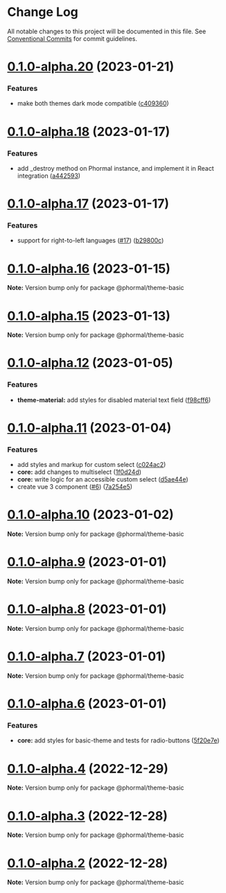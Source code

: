 # Change Log

All notable changes to this project will be documented in this file.
See [Conventional Commits](https://conventionalcommits.org) for commit guidelines.

# [0.1.0-alpha.20](https://github.com/phormal/phormal/compare/v0.1.0-alpha.19...v0.1.0-alpha.20) (2023-01-21)


### Features

* make both themes dark mode compatible ([c409360](https://github.com/phormal/phormal/commit/c4093605ea744163ce17cddf4556600daf90df2f))





# [0.1.0-alpha.18](https://github.com/phormal/phormal/compare/v0.1.0-alpha.17...v0.1.0-alpha.18) (2023-01-17)


### Features

* add _destroy method on Phormal instance, and implement it in React integration ([a442593](https://github.com/phormal/phormal/commit/a442593e1638bc12e959821f50c051052bd67ce2))





# [0.1.0-alpha.17](https://github.com/phormal/phormal/compare/v0.1.0-alpha.16...v0.1.0-alpha.17) (2023-01-17)


### Features

* support for right-to-left languages ([#17](https://github.com/phormal/phormal/issues/17)) ([b29800c](https://github.com/phormal/phormal/commit/b29800c8d59eb178499adabab5bd9df20a05e6e4))





# [0.1.0-alpha.16](https://github.com/phormal/phormal/compare/v0.1.0-alpha.13...v0.1.0-alpha.16) (2023-01-15)

**Note:** Version bump only for package @phormal/theme-basic





# [0.1.0-alpha.15](https://github.com/phormal/phormal/compare/v0.1.0-alpha.14...v0.1.0-alpha.15) (2023-01-13)

**Note:** Version bump only for package @phormal/theme-basic





# [0.1.0-alpha.12](https://github.com/phormal/phormal/compare/v0.1.0-alpha.11...v0.1.0-alpha.12) (2023-01-05)


### Features

* **theme-material:** add styles for disabled material text field ([f98cff6](https://github.com/phormal/phormal/commit/f98cff65e2ddec3ac746c1d2bdf913cc29a2d165))





# [0.1.0-alpha.11](https://github.com/tomosterlund/phormal/compare/v0.1.0-alpha.6...v0.1.0-alpha.11) (2023-01-04)


### Features

* add styles and markup for custom select ([c024ac2](https://github.com/tomosterlund/phormal/commit/c024ac2d6045cebc80bc529259407bcd553b3e59))
* **core:** add changes to multiselect ([1f0d24d](https://github.com/tomosterlund/phormal/commit/1f0d24d17ac3779b80cf7c370706a65214ada7f9))
* **core:** write logic for an accessible custom select ([d5ae44e](https://github.com/tomosterlund/phormal/commit/d5ae44e2cc3a5cc8112e5ae0132e75a0b4bca1bc))
* create vue 3 component ([#6](https://github.com/tomosterlund/phormal/issues/6)) ([7a254e5](https://github.com/tomosterlund/phormal/commit/7a254e57608ba92e7527b228817e68e38c88a60d))





# [0.1.0-alpha.10](https://github.com/tomosterlund/phormal/compare/v0.1.0-alpha.9...v0.1.0-alpha.10) (2023-01-02)

**Note:** Version bump only for package @phormal/theme-basic





# [0.1.0-alpha.9](https://github.com/tomosterlund/phormal/compare/v0.1.0-alpha.8...v0.1.0-alpha.9) (2023-01-01)

**Note:** Version bump only for package @phormal/theme-basic





# [0.1.0-alpha.8](https://github.com/tomosterlund/phormal/compare/v0.1.0-alpha.7...v0.1.0-alpha.8) (2023-01-01)

**Note:** Version bump only for package @phormal/theme-basic





# [0.1.0-alpha.7](https://github.com/tomosterlund/super-form/compare/v0.1.0-alpha.6...v0.1.0-alpha.7) (2023-01-01)

**Note:** Version bump only for package @phormal/theme-basic





# [0.1.0-alpha.6](https://github.com/tomosterlund/super-form/compare/v0.1.0-alpha.5...v0.1.0-alpha.6) (2023-01-01)


### Features

* **core:** add styles for basic-theme and tests for radio-buttons ([5f20e7e](https://github.com/tomosterlund/super-form/commit/5f20e7e392cad4eb30afd55ac84568e878d9b8d4))





# [0.1.0-alpha.4](https://github.com/tomosterlund/super-form/compare/v0.1.0-alpha.3...v0.1.0-alpha.4) (2022-12-29)

**Note:** Version bump only for package @phormal/theme-basic





# [0.1.0-alpha.3](https://github.com/tomosterlund/super-form/compare/v0.1.0-alpha.2...v0.1.0-alpha.3) (2022-12-28)

**Note:** Version bump only for package @phormal/theme-basic





# [0.1.0-alpha.2](https://github.com/tomosterlund/super-form/compare/v0.1.0-alpha.1...v0.1.0-alpha.2) (2022-12-28)

**Note:** Version bump only for package @phormal/theme-basic
